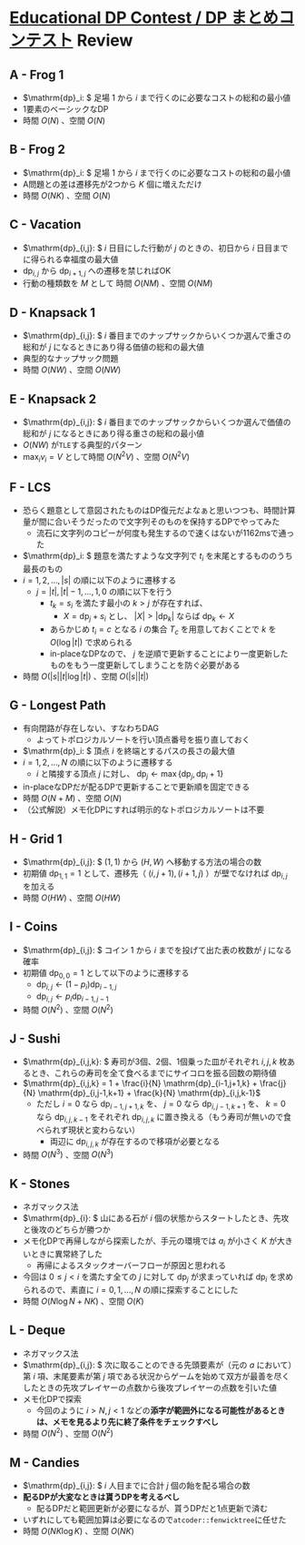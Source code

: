 # [Educational DP Contest / DP まとめコンテスト](https://atcoder.jp/contests/dp) Review

## A - Frog 1
- $\mathrm{dp}_i: $ 足場 $1$ から $i$ まで行くのに必要なコストの総和の最小値
- 1要素のベーシックなDP
- 時間 $O(N)$ 、空間 $O(N)$

## B - Frog 2
- $\mathrm{dp}_i: $ 足場 $1$ から $i$ まで行くのに必要なコストの総和の最小値
- A問題との差は遷移先が2つから $K$ 個に増えただけ
- 時間 $O(NK)$ 、空間 $O(N)$

## C - Vacation
- $\mathrm{dp}_{i,j}: $ $i$ 日目にした行動が $j$ のときの、初日から $i$ 日目までに得られる幸福度の最大値
- $\mathrm{dp}_{i,j}$ から $\mathrm{dp}_{i+1,j}$ への遷移を禁じればOK
- 行動の種類数を $M$ として 時間 $O(NM)$ 、空間 $O(NM)$

## D - Knapsack 1
- $\mathrm{dp}_{i,j}: $ $i$ 番目までのナップサックからいくつか選んで重さの総和が $j$ になるときにあり得る価値の総和の最大値
- 典型的なナップサック問題
- 時間 $O(NW)$ 、空間 $O(NW)$

## E - Knapsack 2
- $\mathrm{dp}_{i,j}: $ $i$ 番目までのナップサックからいくつか選んで価値の総和が $j$ になるときにあり得る重さの総和の最小値
- $O(NW)$ が`TLE`する典型的パターン
- $\max_i v_i = V$ として時間 $O(N^2V)$ 、空間 $O(N^2V)$

## F - LCS
- 恐らく題意として意図されたものはDP復元だよなぁと思いつつも、時間計算量が間に合いそうだったので文字列そのものを保持するDPでやってみた
  - 流石に文字列のコピーが何度も発生するので速くはないが1162msで通った
- $\mathrm{dp}_i: $ 題意を満たすような文字列で $t_i$ を末尾とするもののうち最長のもの
- $i = 1, 2, \dots, |s|$ の順に以下のように遷移する
  - $j = |t|, |t|-1, \dots, 1, 0$ の順に以下を行う
    - $t_k = s_i$ を満たす最小の $k > j$ が存在すれば、
      - $X = \mathrm{dp}_j + s_i$ とし、 $|X| > |\mathrm{dp}_{k}|$ ならば $\mathrm{dp}_{k} \gets X$
    - あらかじめ $t_i = c$ となる $i$ の集合 $T_c$ を用意しておくことで $k$ を $O(\log |t|)$ で求められる
    - in-placeなDPなので、 $j$ を逆順で更新することにより一度更新したものをもう一度更新してしまうことを防ぐ必要がある
- 時間 $O(|s||t| \log |t|)$ 、空間 $O(|s||t|)$

## G - Longest Path
- 有向閉路が存在しない、すなわちDAG
  - よってトポロジカルソートを行い頂点番号を振り直しておく
- $\mathrm{dp}_i: $ 頂点 $i$ を終端とするパスの長さの最大値
- $i = 1, 2, \dots, N$ の順に以下のように遷移する
  - $i$ と隣接する頂点 $j$ に対し、 $\mathrm{dp}_j \gets \max \{ \mathrm{dp}_j, \mathrm{dp}_i + 1 \}$
- in-placeなDPだが配るDPで更新することで更新順を固定できる
- 時間 $O(N+M)$ 、空間 $O(N)$
- （公式解説）メモ化DPにすれば明示的なトポロジカルソートは不要

## H - Grid 1
- $\mathrm{dp}_{i,j}: $ $(1,1)$ から $(H,W)$ へ移動する方法の場合の数
- 初期値 $\mathrm{dp}_{1,1} = 1$ として、遷移先（ $(i, j+1), (i+1, j)$ ）が壁でなければ $\mathrm{dp}_{i,j}$ を加える
- 時間 $O(HW)$ 、空間 $O(HW)$

## I - Coins
- $\mathrm{dp}_{i,j}: $ コイン $1$ から $i$ までを投げて出た表の枚数が $j$ になる確率
- 初期値 $\mathrm{dp}_{0,0} = 1$ として以下のように遷移する
  - $\mathrm{dp}_{i, j} \gets (1 - p_i) \mathrm{dp}_{i-1, j}$
  - $\mathrm{dp}_{i, j} \gets p_i \mathrm{dp}_{i-1, j-1}$
- 時間 $O(N^2)$ 、空間 $O(N^2)$

## J - Sushi
- $\mathrm{dp}_{i,j,k}: $ 寿司が3個、2個、1個乗った皿がそれぞれ $i,j,k$ 枚あるとき、これらの寿司を全て食べるまでにサイコロを振る回数の期待値
- $\mathrm{dp}_{i,j,k} = 1 + \frac{i}{N} \mathrm{dp}_{i-1,j+1,k} + \frac{j}{N} \mathrm{dp}_{i,j-1,k+1} + \frac{k}{N} \mathrm{dp}_{i,j,k-1}$
  - ただし $i = 0$ なら $\mathrm{dp}_{i-1,j+1,k}$ を、 $j = 0$ なら $\mathrm{dp}_{i,j-1,k+1}$ を、 $k = 0$ なら $\mathrm{dp}_{i,j,k-1}$ をそれぞれ $\mathrm{dp}_{i,j,k}$ に置き換える（もう寿司が無いので食べられず現状と変わらない）
    - 両辺に $\mathrm{dp}_{i,j,k}$ が存在するので移項が必要となる
- 時間 $O(N^3)$ 、空間 $O(N^3)$

## K - Stones
- ネガマックス法
- $\mathrm{dp}_{i}: $ 山にある石が $i$ 個の状態からスタートしたとき、先攻と後攻のどちらが勝つか
- メモ化DPで再帰しながら探索したが、手元の環境では $a_i$ が小さく $K$ が大きいときに異常終了した
  - 再帰によるスタックオーバーフローが原因と思われる
- 今回は $0 \leq j < i$ を満たす全ての $j$ に対して $\mathrm{dp}_{j}$ が求まっていれば $\mathrm{dp}_{i}$ を求められるので、素直に $i = 0, 1, \dots, N$ の順に探索することにした
- 時間 $O(N \log N + NK)$ 、空間 $O(K)$

## L - Deque
- ネガマックス法
- $\mathrm{dp}_{i,j}: $ 次に取ることのできる先頭要素が（元の $a$ において）第 $i$ 項、末尾要素が第 $j$ 項である状況からゲームを始めて双方が最善を尽くしたときの先攻プレイヤーの点数から後攻プレイヤーの点数を引いた値
- メモ化DPで探索
  - 今回のように $i > N, j < 1$ などの**添字が範囲外になる可能性があるときは、メモを見るより先に終了条件をチェックすべし**
- 時間 $O(N^2)$ 、空間 $O(N^2)$

## M - Candies
- $\mathrm{dp}_{i,j}: $ $i$ 人目までに合計 $j$ 個の飴を配る場合の数
- **配るDPが大変なときは貰うDPを考えるべし**
  - 配るDPだと範囲更新が必要になるが、貰うDPだと1点更新で済む
- いずれにしても範囲加算は必要になるので`atcoder::fenwicktree`に任せた
- 時間 $O(NK \log K)$ 、空間 $O(NK)$
